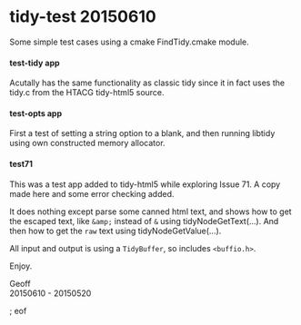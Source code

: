 # tidy-test 20150610

Some simple test cases using a cmake FindTidy.cmake module.

#### test-tidy app

Acutally has the same functionality as classic tidy since it in fact uses the tidy.c from the HTACG tidy-html5 source.

#### test-opts app

First a test of setting a string option to a blank, and then running libtidy using own constructed memory allocator.

#### test71

This was a test app added to tidy-html5 while exploring Issue 71. A copy made here and some error checking added.

It does nothing except parse some canned html text, and shows how to get the escaped text, like `&amp;` instead of `&` using tidyNodeGetText(...). And then how to get the `raw` text using tidyNodeGetValue(...).

All input and output is using a `TidyBuffer`, so includes `<buffio.h>`.

Enjoy.

Geoff  
20150610 - 20150520

; eof
